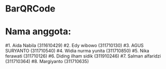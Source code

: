 # BarQRCode
# Nama anggota:
#1. Aida Nabila (311610429)
#2. Edy wibowo (311710130)
#3. AGUS SURYANTO (311710540)
#4. Widia nurma yunita (311710850)
#5. Nika ferawati (311710126)
#6. Diding ilham sidik (311910246)
#7. Salman alfaridzi (311710364)
#8. Margiyanto (311710635)
